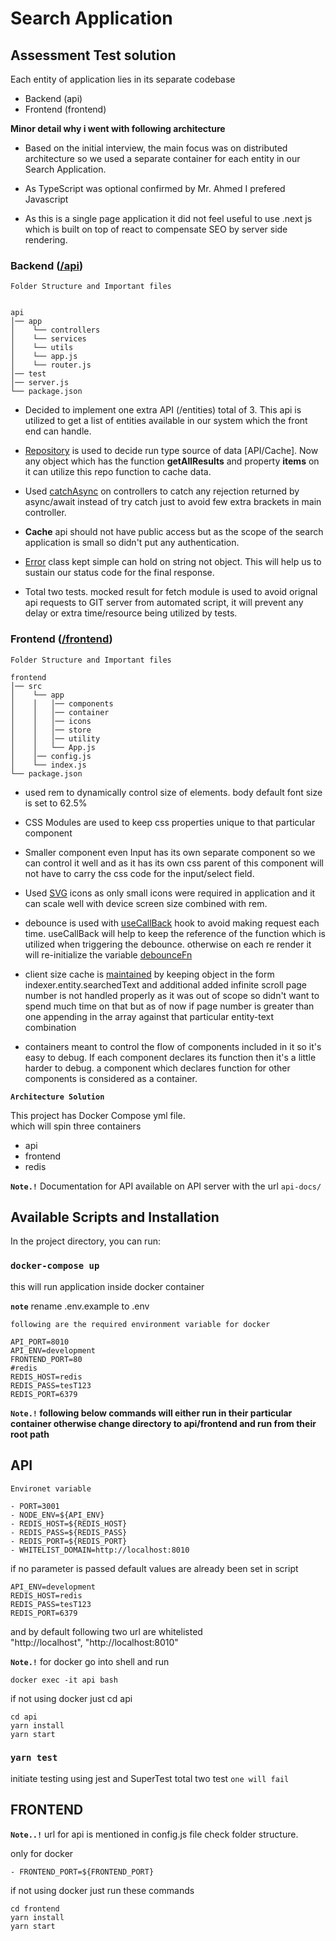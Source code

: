 # Search Application

## Assessment Test solution

Each entity of application lies in its separate codebase

- Backend (api)
- Frontend (frontend)

**Minor detail why i went with following architecture**

- Based on the initial interview, the main focus was on distributed architecture so we used a separate container for each entity in our Search Application.

- As TypeScript was optional confirmed by Mr. Ahmed I prefered Javascript

- As this is a single page application it did not feel useful to use .next js which is built on top of react to compensate SEO by server side rendering.

### Backend ([/api](https://github.com/zoomi-raja/tradeling/tree/master/api))

`Folder Structure and Important files`

```

api
│── app
│    └── controllers
│    └── services
│    └── utils
│    └── app.js
│    └── router.js
│── test
│── server.js
└── package.json
```

- Decided to implement one extra API (/entities) total of 3. This api is utilized to get a list of entities available in our system which the front end can handle.

- [Repository](https://github.com/zoomi-raja/tradeling/blob/master/api/app/repo.js) is used to decide run type source of data [API/Cache]. Now any object which has the function **getAllResults** and property **items** on it can utilize this repo function to cache data.

- Used [catchAsync](https://github.com/zoomi-raja/tradeling/blob/master/api/app/utils/utils.js) on controllers to catch any rejection returned by async/await instead of try catch just to avoid few extra brackets in main controller.

- **Cache** api should not have public access but as the scope of the search application is small so didn't put any authentication.

- [Error](https://github.com/zoomi-raja/tradeling/blob/master/api/app/utils/error.js) class kept simple can hold on string not object. This will help us to sustain our status code for the final response.

- Total two tests. mocked result for fetch module is used to avoid orignal api requests to GIT server from automated script, it will prevent any delay or extra time/resource being utilized by tests.

### Frontend ([/frontend](https://github.com/zoomi-raja/tradeling/tree/master/frontend))

`Folder Structure and Important files`

```
frontend
│── src
│    └── app
│    │   │── components
│    │   │── container
│    │   │── icons
│    │   │── store
│    │   │── utility
│    │   └── App.js
│    │── config.js
│    └── index.js
└── package.json
```

- used rem to dynamically control size of elements. body default font size is set to 62.5%

- CSS Modules are used to keep css properties unique to that particular component

- Smaller component even Input has its own separate component so we can control it well and as it has its own css parent of this component will not have to carry the css code for the input/select field.

- Used [SVG](https://css-tricks.com/svg-sprites-use-better-icon-fonts/) icons as only small icons were required in application and it can scale well with device screen size combined with rem.

- debounce is used with [useCallBack](https://github.com/zoomi-raja/tradeling/blob/master/frontend/src/App/container/Header.js#L57) hook to avoid making request each time. useCallBack will help to keep the reference of the function which is utilized when triggering the debounce. otherwise on each re render it will re-initialize the variable [debounceFn](https://github.com/zoomi-raja/tradeling/blob/master/frontend/src/App/container/Header.js#L57)

- client size cache is [maintained](https://github.com/zoomi-raja/tradeling/blob/master/frontend/src/App/store/git/reducer.js#L70) by keeping object in the form indexer.entity.searchedText and additional added infinite scroll page number is not handled properly as it was out of scope so didn't want to spend much time on that but as of now if page number is greater than one appending in the array against that particular entity-text combination

- containers meant to control the flow of components included in it so it's easy to debug. If each component declares its function then it's a little harder to debug. a component which declares function for other components is considered as a container.

**`Architecture Solution`**

This project has Docker Compose yml file.<br />
which will spin three containers

- api
- frontend
- redis

**`Note.!`** Documentation for API available on API server with the url `api-docs/`

## Available Scripts and Installation

In the project directory, you can run:

### `docker-compose up`

this will run application inside docker container

**`note`** rename .env.example to .env<br />

`following are the required environment variable for docker`

```
API_PORT=8010
API_ENV=development
FRONTEND_PORT=80
#redis
REDIS_HOST=redis
REDIS_PASS=tesT123
REDIS_PORT=6379
```

**`Note.!` following below commands will either run in their particular container otherwise change directory to api/frontend and run from their root path**

## API

`Environet variable`

```
- PORT=3001
- NODE_ENV=${API_ENV}
- REDIS_HOST=${REDIS_HOST}
- REDIS_PASS=${REDIS_PASS}
- REDIS_PORT=${REDIS_PORT}
- WHITELIST_DOMAIN=http://localhost:8010
```

if no parameter is passed default values are already been set in script

```
API_ENV=development
REDIS_HOST=redis
REDIS_PASS=tesT123
REDIS_PORT=6379
```

and by default following two url are whitelisted<br />
"http://localhost", "http://localhost:8010"

**`Note.!`** for docker go into shell and run

```
docker exec -it api bash
```

if not using docker just cd api

```
cd api
yarn install
yarn start
```

### `yarn test`

initiate testing using jest and SuperTest total two test `one will fail`

## FRONTEND

**`Note..!`** url for api is mentioned in config.js file check folder structure.

only for docker

```
- FRONTEND_PORT=${FRONTEND_PORT}
```

if not using docker just run these commands

```
cd frontend
yarn install
yarn start
```
